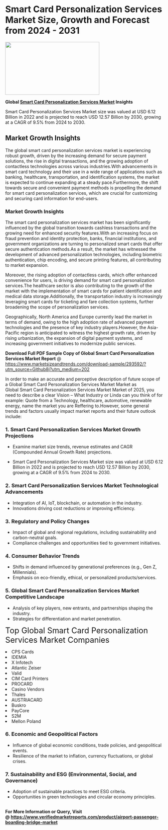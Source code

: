 <H1>Smart Card Personalization Services Market Size, Growth and Forecast from 2024 - 2031</H1><img class="aligncenter size-medium wp-image-584254" src="https://thirdeyenews.in/wp-content/uploads/2024/09/Global-Market-Research-300x168.jpeg" alt="" width="300" height="168" /><p><strong>Global&nbsp;<a href="https://www.marketsizeandtrends.com/download-sample/293592/?utm_source=Github8j?utm_medium=202">Smart Card Personalization Services Market</a> Insights</strong></p><p>Smart Card Personalization Services Market size was valued at USD 6.12 Billion in 2022 and is projected to reach USD 12.57 Billion by 2030, growing at a CAGR of 9.5% from 2024 to 2030.</p><p><h2>Market Growth Insights</h2> <p>The global smart card personalization services market is experiencing robust growth, driven by the increasing demand for secure payment solutions, the rise in digital transactions, and the growing adoption of contactless technologies across various industries.With advancements in smart card technology and their use in a wide range of applications such as banking, healthcare, transportation, and identification systems, the market is expected to continue expanding at a steady pace.Furthermore, the shift towards secure and convenient payment methods is propelling the demand for smart card personalization services, which are crucial for customizing and securing card information for end-users.</p> <h3>Market Growth Insights</h3> <p>The smart card personalization services market has been significantly influenced by the global transition towards cashless transactions and the growing need for enhanced security features.With an increasing focus on fraud prevention and identity protection, banks, financial institutions, and government organizations are turning to personalized smart cards that offer secure authentication methods.As a result, the market has witnessed the development of advanced personalization technologies, including biometric authentication, chip encoding, and secure printing features, all contributing to market expansion.</p> <p>Moreover, the rising adoption of contactless cards, which offer enhanced convenience for users, is driving demand for smart card personalization services.The healthcare sector is also contributing to the growth of the market with the implementation of smart cards for patient identification and medical data storage.Additionally, the transportation industry is increasingly leveraging smart cards for ticketing and fare collection systems, further broadening the scope of personalization services.</p> <p>Geographically, North America and Europe currently lead the market in terms of demand, owing to the high adoption rate of advanced payment technologies and the presence of key industry players.However, the Asia-Pacific region is anticipated to witness the highest growth rate, driven by rising urbanization, the expansion of digital payment systems, and increasing government initiatives to modernize public services.</p> <p><span class=""><strong>Download Full PDF Sample Copy of Global Smart Card Personalization Services Market Report</strong> @ <a href="https://www.marketsizeandtrends.com/download-sample/293592/?utm_source=Github8j?utm_medium=202" target="_blank">https://www.marketsizeandtrends.com/download-sample/293592/?utm_source=Github8j?utm_medium=202</a></span></p><p>In order to make an accurate and perceptive description of future scope of a Global&nbsp;Smart Card Personalization Services Market Market as Global&nbsp;Smart Card Personalization Services Market Market of 2025, you need to describe a clear Vision &ndash; What Industry or Linda can you think of for example: Quote from a Technology, healthcare, automotive, renewable energy, name the market you are Reffering to.However, some general trends and factors usually impact market reports and their future outlook include:</p><h3>1.&nbsp;<strong>Smart Card Personalization Services Market Growth Projections</strong></h3><ul><li>Examine market size trends, revenue estimates and CAGR (Compounded Annual Growth Rate) projections.</li><li><p>Smart Card Personalization Services Market size was valued at USD 6.12 Billion in 2022 and is projected to reach USD 12.57 Billion by 2030, growing at a CAGR of 9.5% from 2024 to 2030.</p></li></ul><h3>2.&nbsp;<strong>Smart Card Personalization Services Market Technological Advancements</strong></h3><ul><li>Integration of AI, IoT, blockchain, or automation in the industry.</li><li>Innovations driving cost reductions or improving efficiency.</li></ul><h3>3.&nbsp;<strong>Regulatory and Policy Changes</strong></h3><ul><li>Impact of global and regional regulations, including sustainability and carbon-neutral goals.</li><li>Compliance challenges and opportunities tied to government initiatives.</li></ul><h3>4.&nbsp;<strong>Consumer Behavior Trends</strong></h3><ul><li>Shifts in demand influenced by generational preferences (e.g., Gen Z, Millennials).</li><li>Emphasis on eco-friendly, ethical, or personalized products/services.</li></ul><h3>5.&nbsp;<strong>Global Smart Card Personalization Services Market Competitive Landscape</strong></h3><ul><li>Analysis of key players, new entrants, and partnerships shaping the industry.</li><li>Strategies for differentiation and market penetration.</li></ul><p data-pm-slice="1 1 []"><span style="color: inherit; font-family: inherit; font-size: 25px;">Top Global Smart Card Personalization Services Market Companies</span></p><div class="" data-test-id=""><p><li>CPS Cards</li><li> IDEMIA</li><li> X Infotech</li><li> Atlantic Zeiser</li><li> Valid</li><li> CIM Card Printers</li><li> PROCARD</li><li> Casino Vendors</li><li> Thales</li><li> AUSTRIACARD</li><li> Buskro</li><li> PayCore</li><li> S2M</li><li> Mellon Poland</li></p></div><h3>6.&nbsp;<strong>Economic and Geopolitical Factors</strong></h3><ul><li>Influence of global economic conditions, trade policies, and geopolitical events.</li><li>Resilience of the market to inflation, currency fluctuations, or global crises.</li></ul><h3>7.&nbsp;<strong>Sustainability and ESG (Environmental, Social, and Governance)</strong></h3><ul><li>Adoption of sustainable practices to meet ESG criteria.</li><li>Opportunities in green technologies and circular economy principles.</li></ul><h2><strong style="font-size: 14px;">For More Information or Query, Visit @&nbsp;</strong><a style="background-color: #ffffff; font-size: 14px;" href="https://www.marketsizeandtrends.com/report/smart-card-personalization-services-market/" target="_blank">https://www.verifiedmarketreports.com/product/airport-passenger-boarding-bridge-market</a></h2>